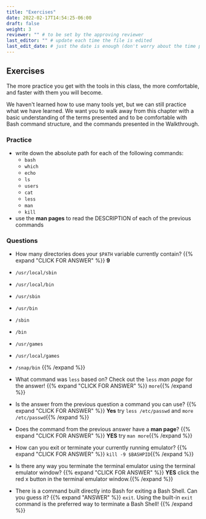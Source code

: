 ```yaml
---
title: "Exercises"
date: 2022-02-17T14:54:25-06:00
draft: false
weight: 3
reviewer: "" # to be set by the approving reviewer
last_editor: "" # update each time the file is edited
last_edit_date: # just the date is enough (don't worry about the time portion)
---
```


## Exercises

The more practice you get with the tools in this class, the more comfortable, and faster with them you will become.

We haven't learned how to use many tools yet, but we can still practice what we have learned. We want you to walk away from this chapter with a basic understanding of the terms presented and to be comfortable with Bash command structure, and the commands presented in the Walkthrough.

### Practice

- write down the absolute path for each of the following commands:
  - `bash`
  - `which`
  - `echo`
  - `ls`
  - `users`
  - `cat`
  - `less`
  - `man`
  - `kill`
- use the **man pages** to read the DESCRIPTION of each of the previous commands

### Questions

- How many directories does your `$PATH` variable currently contain?
{{% expand "CLICK FOR ANSWER" %}} 
**9**
- `/usr/local/sbin`
- `/usr/local/bin`
- `/usr/sbin`
- `/usr/bin`
- `/sbin`
- `/bin`
- `/usr/games`
- `/usr/local/games`
- `/snap/bin`
{{% /expand %}}
- What command was `less` based on? Check out the `less` *man page* for the answer!
{{% expand "CLICK FOR ANSWER" %}} `more`{{% /expand %}}

- Is the answer from the previous question a command you can use?
{{% expand "CLICK FOR ANSWER" %}} **Yes** try `less /etc/passwd` and `more /etc/passwd`{{% /expand %}}

- Does the command from the previous answer have a **man page**?
{{% expand "CLICK FOR ANSWER" %}} **YES** try `man more`{{% /expand %}}

- How can you exit or terminate your currently running emulator?
{{% expand "CLICK FOR ANSWER" %}} `kill -9 $BASHPID`{{% /expand %}}

- Is there any way you terminate the terminal emulator using the terminal emulator window?
{{% expand "CLICK FOR ANSWER" %}} **YES** click the red x button in the terminal emulator window.{{% /expand %}}

- There is a command built directly into Bash for exiting a Bash Shell. Can you guess it?
{{% expand "ANSWER" %}} 
`exit`. Using the built-in `exit` command is the preferred way to terminate a Bash Shell!
{{% /expand %}}
